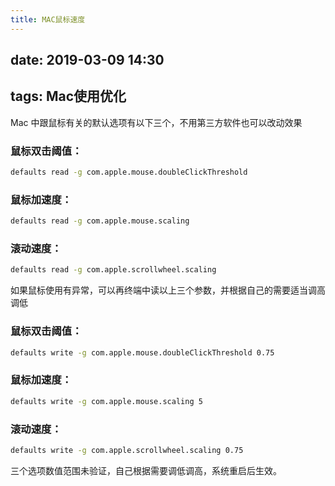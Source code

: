 ```yaml
---
title: MAC鼠标速度
---
```

date: 2019-03-09 14:30
---
tags: Mac使用优化
---

Mac 中跟鼠标有关的默认选项有以下三个，不用第三方软件也可以改动效果

### 鼠标双击阈值：
``` bash
defaults read -g com.apple.mouse.doubleClickThreshold
```

### 鼠标加速度：
``` bash
defaults read -g com.apple.mouse.scaling
```

### 滚动速度：
``` bash
defaults read -g com.apple.scrollwheel.scaling
```

如果鼠标使用有异常，可以再终端中读以上三个参数，并根据自己的需要适当调高调低

### 鼠标双击阈值：
``` bash
defaults write -g com.apple.mouse.doubleClickThreshold 0.75
```

### 鼠标加速度：
``` bash
defaults write -g com.apple.mouse.scaling 5
```

### 滚动速度：
``` bash
defaults write -g com.apple.scrollwheel.scaling 0.75
```

三个选项数值范围未验证，自己根据需要调低调高，系统重启后生效。
